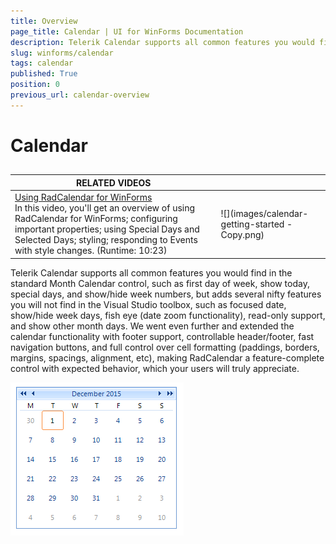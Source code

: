 ```yaml
---
title: Overview
page_title: Calendar | UI for WinForms Documentation
description: Telerik Calendar supports all common features you would find in the standard Month Calendar control.
slug: winforms/calendar
tags: calendar
published: True
position: 0
previous_url: calendar-overview
---
```


# Calendar



## 


| RELATED VIDEOS |  |
| ------ | ------ |
|[Using RadCalendar for WinForms](http://tv.telerik.com/watch/winforms/radcalendar/using-radcalendar-for-winforms)<br>In this video, you'll get an overview of using RadCalendar for WinForms; configuring important properties; using Special Days and Selected Days; styling; responding to Events with style changes. (Runtime: 10:23)|![](images/calendar-getting-started - Copy.png)|


Telerik Calendar supports all common features you would find in the standard Month Calendar control, such as first day of week, show today, special days, and show/hide week numbers, but adds several nifty features you will not find in the Visual Studio toolbox, such as focused date, show/hide week days, fish eye (date zoom functionality), read-only support, and show other month days. We went even further and extended the calendar functionality with footer support, controllable header/footer, fast navigation buttons, and full control over cell formatting (paddings, borders, margins, spacings, alignment, etc), making RadCalendar a feature-complete control with expected behavior, which your users will truly appreciate.

![calendar-calendar-structure 001](images/calendar-overview001.png)